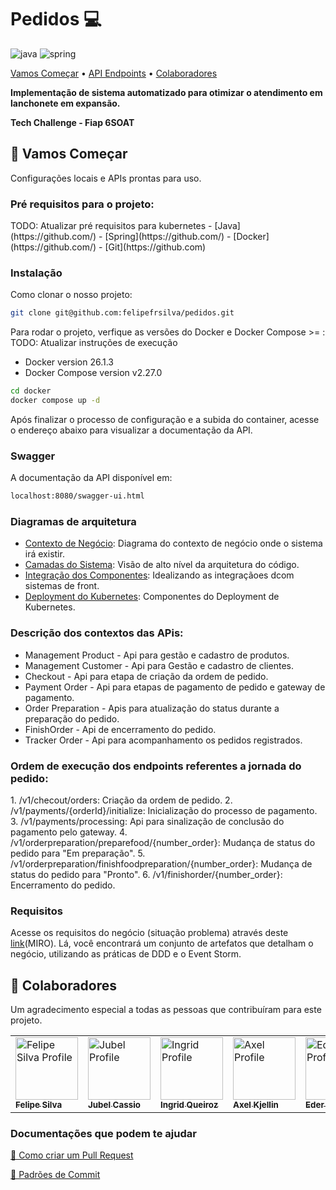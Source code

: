 
[JAVA_BADGE]:https://img.shields.io/badge/java-%23ED8B00.svg?style=for-the-badge&logo=openjdk&logoColor=white
[SPRING_BADGE]: https://img.shields.io/badge/spring-%236DB33F.svg?style=for-the-badge&logo=spring&logoColor=white

<h1 center="center" style="font-weight: bold;">Pedidos 💻</h1>

![java][JAVA_BADGE]
![spring][SPRING_BADGE]

<p center="center">
 <a href="#started">Vamos Começar</a> • 
  <a href="#routes">API Endpoints</a> •
 <a href="#colab">Colaboradores</a>
</p>

<p center="center">
  <b>Implementação de sistema automatizado para otimizar o atendimento em lanchonete em expansão.</b>
</p>

<b>Tech Challenge - Fiap 6SOAT</b>

<h2 id="started">🚀 Vamos Começar</h2>

Configurações locais e APIs prontas para uso.

<h3>Pré requisitos para o projeto:</h3>
TODO: Atualizar pré requisitos para kubernetes
- [Java](https://github.com/)
- [Spring](https://github.com/)
- [Docker](https://github.com/)
- [Git](https://github.com)

<h3>Instalação</h3>

Como clonar o nosso projeto:

```bash
git clone git@github.com:felipefrsilva/pedidos.git
```

Para rodar o projeto, verfique as versões do Docker e Docker Compose >= :
TODO: Atualizar instruções de execução
- Docker version 26.1.3
- Docker Compose version v2.27.0

```bash
cd docker
docker compose up -d
```

Após finalizar o processo de configuração e a subida do container, acesse o endereço abaixo para visualizar a documentação da API.
<h3>Swagger</h3>
A documentação da API disponível em:

```bash
localhost:8080/swagger-ui.html
```
<h3>Diagramas de arquitetura</h3>

- [Contexto de Negócio](felipefrsilva/pedidos/architecture/structurizr-1-SystemContext-001.mmd): Diagrama do contexto de negócio onde o sistema irá existir.
- [Camadas do Sistema](felipefrsilva/pedidos/architecture/structurizr-1-Component-001.mmd): Visão de alto nível da arquitetura do código.
- [Integração dos Componentes](felipefrsilva/pedidos/architecture/structurizr-1-Container-001.mmd): Idealizando as integraçãoes dcom sistemas de front.
- [Deployment do Kubernetes](felipefrsilva/pedidos/architecture/structurizr-1-KubernetesDeployment.mmd): Componentes do Deployment de Kubernetes.

<h3>Descrição dos contextos das APis:</h3>

- Management Product - Api para gestão e cadastro de produtos.
- Management Customer - Api para Gestão e cadastro de clientes.
- Checkout - Api para etapa de criação da ordem de pedido.
- Payment Order - Api para etapas de pagamento de pedido e gateway de pagamento.
- Order Preparation - Apis para atualização do status durante a preparação do pedido.
- FinishOrder - Api de encerramento do pedido.
- Tracker Order - Api para acompanhamento os pedidos registrados.

<h3>Ordem de execução dos endpoints referentes a jornada do pedido:</h3>
1. /v1/checout/orders: Criação da ordem de pedido.
2. /v1/payments/{orderId}/initialize: Inicialização do processo de pagamento.
3. /v1/payments/processing: Api para sinalização de conclusão do pagamento pelo gateway.
4. /v1/orderpreparation/preparefood/{number_order}: Mudança de status do pedido para "Em preparação".
5. /v1/orderpreparation/finishfoodpreparation/{number_order}: Mudança de status do pedido para "Pronto".
6. /v1/finishorder/{number_order}: Encerramento do pedido.

<h3>Requisitos</h3>
Acesse os requisitos do negócio (situação problema) através deste <a href="https://miro.com/app/board/uXjVMK9tIRA=/?share_link_id=369503759541">link</a>(MIRO).
Lá, você encontrará um conjunto de artefatos que detalham o negócio, utilizando as práticas de DDD e o Event Storm.

<h2 id="colab">🤝 Colaboradores</h2>

Um agradecimento especial a todas as pessoas que contribuíram para este projeto.

<table>
  <tr>
    <td center="center">
      <a href="#">
        <img  src="https://avatars.githubusercontent.com/u/85134851?v=4" width="100px; " alt="Felipe Silva Profile"/><br>
        <sub>
          <b>Felipe Silva</b>
        </sub>
      </a>
    </td>
    <td center="center">
      <a href="#">
        <img src="https://avatars.githubusercontent.com/u/12815292?v=4" width="100px;" alt="Jubel Profile"/><br>
        <sub>
          <b>Jubel Cassio</b>
        </sub>
      </a>
    </td>
    <td center="center">
      <a href="#">
        <img src="https://avatars.githubusercontent.com/u/77970318?v=4" width="100px;" alt="Ingrid Profile"/><br>
        <sub>
          <b>Ingrid Queiroz</b>
        </sub>
      </a>
    </td>
   <td center="center">
      <a href="#">
        <img src="https://avatars.githubusercontent.com/u/128048923?v=4" width="100px;" alt="Axel Profile"/><br>
        <sub>
          <b>Axel Kjellin</b>
        </sub>
      </a>
    </td>
    <td center="center">
      <a href="#">
        <img src="https://avatars.githubusercontent.com/u/15820028?v=4" width="100px;" alt="Eder Profile"/><br>
        <sub>
          <b>Eder Brito</b>
        </sub>
      </a>
    </td>
  </tr>
</table>

<h3>Documentações que podem te ajudar</h3>

[📝 Como criar um Pull Request](https://www.atlassian.com/br/git/tutorials/making-a-pull-request)

[💾 Padrões de Commit](https://gist.github.com/joshbuchea/6f47e86d2510bce28f8e7f42ae84c716)
